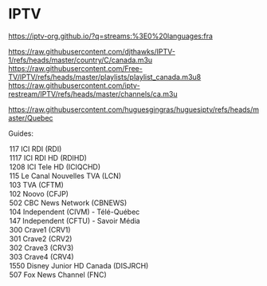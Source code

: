 # IPTV

https://iptv-org.github.io/?q=streams:%3E0%20languages:fra

https://raw.githubusercontent.com/djthawks/IPTV-1/refs/heads/master/country/C/canada.m3u
https://raw.githubusercontent.com/Free-TV/IPTV/refs/heads/master/playlists/playlist_canada.m3u8
https://raw.githubusercontent.com/iptv-restream/IPTV/refs/heads/master/channels/ca.m3u

https://raw.githubusercontent.com/huguesgingras/huguesiptv/refs/heads/master/Quebec



Guides:
<option value="5fc771ed8bd622002d0447c0-5fc705dc6b022a002d77efe0:117">117 ICI RDI (RDI)</option>
<option value="5fc771ed8bd622002d0447c0-5fc705dc6b022a002d77ef9d:1117">1117 ICI RDI HD (RDIHD)</option>
<option value="5fc771ed8bd622002d0447c0-5fc705e6c21207002f8badb0:1208">1208 ICI Tele HD (ICIQCHD)</option>
<option value="5fc771ed8bd622002d0447c0-5fc705ef7c6557002ee1ea7d:115">115 Le Canal Nouvelles TVA (LCN)</option>
<option value="5fc771ed8bd622002d0447c0-5fc705f9dd53a6002d8f9292:103">103 TVA (CFTM)</option>
<option value="5fc771ed8bd622002d0447c0-5fc705e8c8d56d002e06f54e:102">102 Noovo (CFJP)</option>
<option value="5fc771ed8bd622002d0447c0-5fc705fcc40548002d5459ce:502">502 CBC News Network (CBNEWS)</option>
<option value="5fc771ed8bd622002d0447c0-5fc705ef7c6557002ee1ea2b:104">104 Independent (CIVM) - Télé-Québec</option>
<option value="5fc771ed8bd622002d0447c0-5fc705d7a62668002dcef4e6:147">147 Independent (CFTU) - Savoir Média</option>
<option value="5fc771ed8bd622002d0447c0-5fc705fdc8d56d002e06f8d2:300">300 Crave1 (CRV1)</option>
<option value="5fc771ed8bd622002d0447c0-5fc705ef7c6557002ee1ea31:301">301 Crave2 (CRV2)</option>
<option value="5fc771ed8bd622002d0447c0-5fc705dcbcd67c002d0e695a:302">302 Crave3 (CRV3)</option>
<option value="5fc771ed8bd622002d0447c0-5fc705fdc8d56d002e06f911:303">303 Crave4 (CRV4)</option>
<option value="5fc771ed8bd622002d0447c0-5fc70607d783b6002d7a9636:1550">1550 Disney Junior HD Canada (DISJRCH)
<option value="5fc771ed8bd622002d0447c0-5fc705ef088e7d002d4c70cd:507">507 Fox News Channel (FNC)</option>
